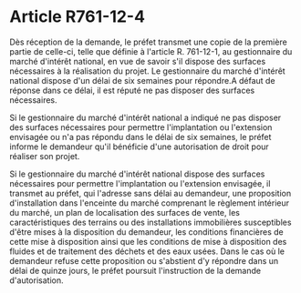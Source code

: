 # Article R761-12-4

Dès réception de la demande, le préfet transmet une copie de la première partie de celle-ci, telle que définie à l'article R. 761-12-1, au gestionnaire du marché d'intérêt national, en vue de savoir s'il dispose des surfaces nécessaires à la réalisation du projet. Le gestionnaire du marché d'intérêt national dispose d'un délai de six semaines pour répondre.A défaut de réponse dans ce délai, il est réputé ne pas disposer des surfaces nécessaires.

Si le gestionnaire du marché d'intérêt national a indiqué ne pas disposer des surfaces nécessaires pour permettre l'implantation ou l'extension envisagée ou n'a pas répondu dans le délai de six semaines, le préfet informe le demandeur qu'il bénéficie d'une autorisation de droit pour réaliser son projet.

Si le gestionnaire du marché d'intérêt national dispose des surfaces nécessaires pour permettre l'implantation ou l'extension envisagée, il transmet au préfet, qui l'adresse sans délai au demandeur, une proposition d'installation dans l'enceinte du marché comprenant le règlement intérieur du marché, un plan de localisation des surfaces de vente, les caractéristiques des terrains ou des installations immobilières susceptibles d'être mises à la disposition du demandeur, les conditions financières de cette mise à disposition ainsi que les conditions de mise à disposition des fluides et de traitement des déchets et des eaux usées. Dans le cas où le demandeur refuse cette proposition ou s'abstient d'y répondre dans un délai de quinze jours, le préfet poursuit l'instruction de la demande d'autorisation.
